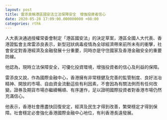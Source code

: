 ```yaml
---
layout: post
title: 雷添良稱港區國安法立法保障安全　增強投資者信心
date: 2020-05-28 17:09:00.000000000 +08:00
categories: rthk
---
```


人大表決通過授權常委會制定「港區國安法」的決定草案，港區全國人大代表、香港證監會主席雷添良表示，新型冠狀病毒疫情為全球經濟帶來前所未有的衝擊，社會安定對香港經濟及金融發展十分重要，同時亦是守住國家及香港金融安全的重要防線。

他認為，現時立法保障安全，可優化投資環境，增強投資者的信心及利益的保障。

雷添良又說，作為國際金融中心，香港擁有非常穩健及完善的監管制度、良好法冶精神、開放的市場、自由資金流動這些有利因素，不會因為有關法例而有任何改變。證券及期貨市場亦繼續暢順、有序運作，足以證明國際投資者對香港市場仍然充滿信心。

他表示，香港社會應盡快回復安定，經濟及民生才得到改善，繁榮穩定才得到保障。社會穩定必會強化香港國際金融中心地位，有利香港長遠發展。
